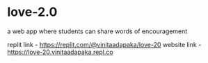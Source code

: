 # love-2.0
a web app where students can share words of encouragement 

replit link - https://replit.com/@vinitaadapaka/love-20
website link - https://love-20.vinitaadapaka.repl.co
